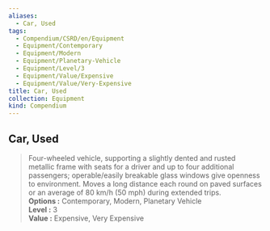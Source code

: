 ```yaml
---
aliases:
  - Car, Used
tags:
  - Compendium/CSRD/en/Equipment
  - Equipment/Contemporary
  - Equipment/Modern
  - Equipment/Planetary-Vehicle
  - Equipment/Level/3
  - Equipment/Value/Expensive
  - Equipment/Value/Very-Expensive
title: Car, Used
collection: Equipment
kind: Compendium
---
```

## Car, Used  
  
>Four-wheeled vehicle, supporting a slightly dented and rusted metallic frame with seats for a driver and up to four additional passengers; operable/easily breakable glass windows give openness to environment. Moves a long distance each round on paved surfaces or an average of 80 km/h (50 mph) during extended trips.  
> **Options :** Contemporary, Modern, Planetary Vehicle  
> **Level :** 3  
> **Value :** Expensive, Very Expensive